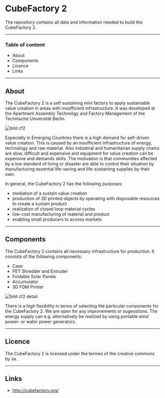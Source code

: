 # CubeFactory 2

The repository contains all data and information needed to build the CubeFactory 2.

---

### Table of content

* About
* Components
* Licence
* Links

---

## About

The CubeFactory 2 is a self sustaining mini factory to apply sustainable value creation in areas with insufficient infrastructure. It was developed at the Apartment Assembly Technoligy and Factory Management of the Technische Universität Berlin.

![bild cf2](https://user-images.githubusercontent.com/28983580/27388247-3f9d4b84-569b-11e7-93f6-8e0f641c0413.jpg)

Especially in Emerging Countries there is a high demand for self-driven value creation. This is caused by an insufficient infrastructure of energy, technology and raw material. Also industrial and humanitarian supply chains are slow, difficult and expensive and equipment for value creation can be expensive and demands skills.
The motivation is that communities affected by a low standard of living or disaster are able to control their situation by manufacturing essential life-saving and life-sustaining supplies by their own.

In general, the CubeFactory 2 has the following purposes:
*	mediation of a sustain value creation
* production of 3D printed objects by operating with disposable resources to  create a sustain product
* realization of closed loop material cycles
* low-cost manufacturing of material and product
* enabling small producers to access markets

---

## Components

The CubeFactory 2 contains all necessary infrastructure for production. It consists of the following components:
* Case
* PET Shredder and Extruder
*	Foldable Solar Panels
* Accumulator
* 3D FDM Printer

![bild cf2 detail](https://user-images.githubusercontent.com/28983580/27388276-5469657a-569b-11e7-8936-568ee5e50a62.png)

There is a high flexibility in terms of selecting the particular components for the CubeFactory 2. We are open for any improvements or sugesstions.
The energy supply can e.g. alternatively be realized by using portable wind power- or water power generators.

---

## Licence

The CubeFactory 2 is licensed under the termes of the creative commons by sa.

---

## Links
* http://cubefactory.org/
